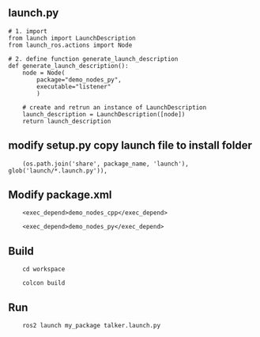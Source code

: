 ## launch.py

```
# 1. import
from launch import LaunchDescription
from launch_ros.actions import Node

# 2. define function generate_launch_description
def generate_launch_description():
    node = Node(
        package="demo_nodes_py",
        executable="listener"
        )
   
    # create and retrun an instance of LaunchDescription
    launch_description = LaunchDescription([node])
    return launch_description
```

## modify setup.py copy launch file to install folder
```
    (os.path.join('share', package_name, 'launch'), glob('launch/*.launch.py')),
```

## Modify package.xml
```
    <exec_depend>demo_nodes_cpp</exec_depend>

    <exec_depend>demo_nodes_py</exec_depend>
```


## Build
```
    cd workspace

    colcon build
```


## Run
```
    ros2 launch my_package talker.launch.py
```